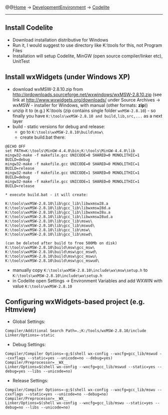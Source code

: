 @@[Home](Home.md) -> [DevelopmentEnvironment](DevelopmentEnvironment.md) -> [Codelite](Codelite.md)

---


## Install Codelite ##

  * Download installation distributive for Windows
  * Run it, I would suggest to use directory like K:\tools for this, not Program Files
  * Installation will setup Codelite, MinGW (open source compiler/linker etc), UnitTest

## Install wxWidgets (under Windows XP) ##

  * download wxMSW-2.8.10.zip from http://prdownloads.sourceforge.net/wxwindows/wxMSW-2.8.10.zip (see link at http://www.wxwidgets.org/downloads/ under Source Archives -> wxMSW - installer for Windows, with manual (other formats: **zip**))
  * unzip it to (e.g.) K:\tools (zip contains single folder `wxMSW-2.8.10`) - so finally you have `K:\tools\wxMSW-2.8.10 and build,lib,src,...` as a next layer
  * build - static versions for debug and release:
    * go to `K:\tools\wxMSW-2.8.10\build\msw\`
    * create build.bat there:
```
@ECHO OFF
set PATH=K:\tools\MinGW-4.4.0\bin;K:\tools\MinGW-4.4.0\lib
mingw32-make -f makefile.gcc UNICODE=0 SHARED=0 MONOLITHIC=1 BUILD=debug
mingw32-make -f makefile.gcc UNICODE=0 SHARED=0 MONOLITHIC=1 BUILD=release
mingw32-make -f makefile.gcc UNICODE=1 SHARED=0 MONOLITHIC=1 BUILD=debug
mingw32-make -f makefile.gcc UNICODE=1 SHARED=0 MONOLITHIC=1 BUILD=release
```
    * execute build.bat - it will create:
```
K:\tools\wxMSW-2.8.10\lib\gcc_lib\libwxmsw28.a
K:\tools\wxMSW-2.8.10\lib\gcc_lib\libwxmsw28d.a
K:\tools\wxMSW-2.8.10\lib\gcc_lib\libwxmsw28u.a
K:\tools\wxMSW-2.8.10\lib\gcc_lib\libwxmsw28ud.a
K:\tools\wxMSW-2.8.10\lib\gcc_lib\mswu\
K:\tools\wxMSW-2.8.10\lib\gcc_lib\mswud\
K:\tools\wxMSW-2.8.10\lib\gcc_lib\msw\
K:\tools\wxMSW-2.8.10\lib\gcc_lib\mswd\

(can be deleted after build to free 500Mb on disk)
K:\tools\wxMSW-2.8.10\build\msw\gcc_msw\
K:\tools\wxMSW-2.8.10\build\msw\gcc_mswd\
K:\tools\wxMSW-2.8.10\build\msw\gcc_mswu\
K:\tools\wxMSW-2.8.10\build\msw\gcc_mswud\
```
  * manually copy `K:\tools\wxMSW-2.8.10\include\wx\msw\setup.h` to `K:\tools\wxMSW-2.8.10\include\wx\setup.h`
  * in Codelite open Settings -> Environment Variables and add WXWIN with value `K:\tools\wxMSW-2.8.10`

## Configuring wxWidgets-based project (e.g. Htmview) ##
  * Global Settings:
```
Compiler/Additional Search Path=.;K:/tools/wxMSW-2.8.10/include
Linker/Options=-static
```
  * Debug Settings:
```
Compiler/Compiler Options=-g;$(shell wx-config --wxcfg=gcc_lib/mswud --cxxflags --static=yes --unicode=no --debug=yes)
Compiler/Preprocessor=__WX__
Linker/Options=$(shell wx-config --wxcfg=gcc_lib/mswud --static=yes --debug=yes --libs --unicode=no)
```
  * Release Settings:
```
Compiler/Compiler Options=-g;$(shell wx-config --wxcfg=gcc_lib/mswu --cxxflags --static=yes --unicode=no --debug=no)
Compiler/Preprocessor=__WX__
Linker/Options=$(shell wx-config --wxcfg=gcc_lib/mswu --static=yes --debug=no --libs --unicode=no)
```